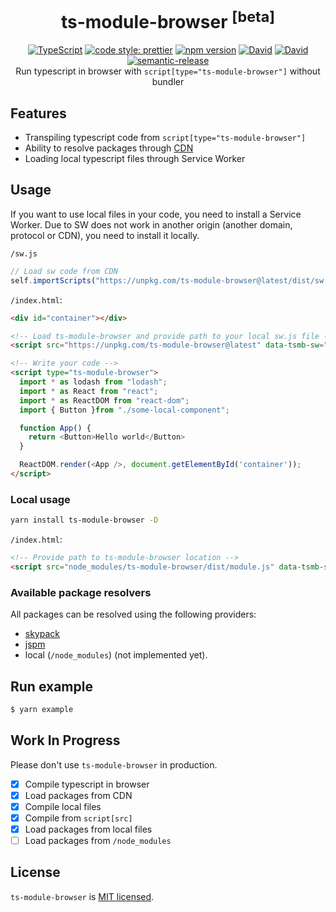 <h1 align="center">
  ts-module-browser <sup>[beta]</sup>
</h1>

<div align="center">
  <a href="http://www.typescriptlang.org/"><img src="https://img.shields.io/badge/%3C%2F%3E-TypeScript-%230074c1.svg" alt="TypeScript" /></a>
  <a href="https://github.com/prettier/prettier"><img src="https://img.shields.io/badge/code_style-prettier-f8bc45.svg" alt="code style: prettier" /></a>
  <a href="https://www.npmjs.com/package/ts-module-browser"><img src="https://badge.fury.io/js/ts-module-browser.svg" alt="npm version" /></a>
  <a href="https://david-dm.org/iam-medvedev/ts-module-browser"><img src="https://status.david-dm.org/gh/iam-medvedev/ts-module-browser.svg" alt="David" /></a>
  <a href="https://david-dm.org/iam-medvedev/ts-module-browser"><img src="https://status.david-dm.org/gh/iam-medvedev/ts-module-browser.svg?type=dev" alt="David" /></a>
  <a href="https://github.com/semantic-release/semantic-release"><img src="https://img.shields.io/badge/%20%20%F0%9F%93%A6%F0%9F%9A%80-semantic--release-e10079.svg" alt="semantic-release" /></a>
</div>

<div align="center">
  Run typescript in browser with <code>script[type="ts-module-browser"]</code> without bundler
</div>

## Features

- Transpiling typescript code from `script[type="ts-module-browser"]`
- Ability to resolve packages through [CDN](#available-package-resolvers)
- Loading local typescript files through Service Worker

## Usage

If you want to use local files in your code, you need to install a Service Worker. Due to SW does not work in another origin (another domain, protocol or CDN), you need to install it locally.

`/sw.js`
```javascript
// Load sw code from CDN
self.importScripts("https://unpkg.com/ts-module-browser@latest/dist/sw.js");
```

`/index.html`:
```html
<div id="container"></div>

<!-- Load ts-module-browser and provide path to your local sw.js file -->
<script src="https://unpkg.com/ts-module-browser@latest" data-tsmb-sw="/sw.js" data-tsmb-resolver="skypack"></script>

<!-- Write your code -->
<script type="ts-module-browser">
  import * as lodash from "lodash";
  import * as React from "react";
  import * as ReactDOM from "react-dom";
  import { Button }from "./some-local-component";

  function App() {
    return <Button>Hello world</Button>
  }

  ReactDOM.render(<App />, document.getElementById('container'));
</script>
```

### Local usage
```bash
yarn install ts-module-browser -D
```

`/index.html`:
```html
<!-- Provide path to ts-module-browser location -->
<script src="node_modules/ts-module-browser/dist/module.js" data-tsmb-sw="node_modules/ts-module-browser/dist/sw.js" data-tsmb-resolver="local"></script>
```

### Available package resolvers
All packages can be resolved using the following providers:

- [skypack](https://skypack.dev/)
- [jspm](https://jspm.dev)
- local (`/node_modules`) (not implemented yet).

## Run example
```bash
$ yarn example
```

## Work In Progress
Please don't use `ts-module-browser` in production.

- [x] Compile typescript in browser
- [x] Load packages from CDN
- [x] Compile local files
- [x] Compile from `script[src]`
- [x] Load packages from local files
- [ ] Load packages from `/node_modules`

## License

`ts-module-browser` is [MIT licensed](./LICENSE).
